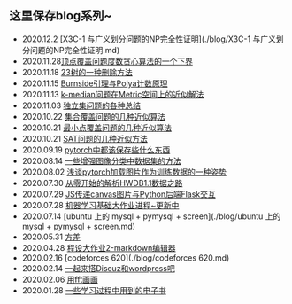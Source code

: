 ## 这里保存blog系列~

* 2020.12.2 [X3C-1 与广义划分问题的NP完全性证明](./blog/X3C-1 与广义划分问题的NP完全性证明.md)
* 2020.11.28[顶点覆盖问题度数贪心算法的一个下界](./blog/顶点覆盖问题度数贪心算法的一个下界.md)
* 2020.11.18 [23树的一种删除方法](./blog/23树的一种删除方法.md)
* 2020.11.15 [Burnside引理与Polya计数原理](./blog/Burnside引理与Polya计数原理.md)
* 2020.11.13 [k-median问题在Metric空间上的近似解法](./blog/k-median问题在Metric空间上的近似解法.md)
* 2020.11.03 [独立集问题的各种总结](./blog/独立集问题的各种总结.md)
* 2020.10.22 [集合覆盖问题的几种近似算法](./blog/集合覆盖问题的几种近似算法.md)
* 2020.10.21 [最小点覆盖问题的几种近似算法](./blog/最小点覆盖问题的几种近似算法.md)
* 2020.10.21 [SAT问题的几种近似方法](./blog/SAT问题的几种近似方法.md)
* 2020.09.19 [pytorch中都该保存些什么东西](./blog/pytorch中都该保存些什么东西.md)
* 2020.08.14 [一些增强图像分类中数据集的方法](./blog/一些增强图像分类中数据集的方法.md)
* 2020.08.02 [浅谈pytorch加载图片作为训练数据的一种姿势](./blog/浅谈pytorch加载图片作为训练数据的一种姿势.md)
* 2020.07.30 [从零开始的解析HWDB1.1数据之路](./blog/从零开始的解析HWDB1.1数据之路.md)
* 2020.07.29 [JS传递canvas图片与Python后端Flask交互](./blog/JS传递canvas图片与Python后端Flask交互.md)
* 2020.07.28 [机器学习基础大作业进程~更新中](./blog/机器学习基础大作业进程~更新中.md)
* 2020.07.14 [ubuntu 上的 mysql + pymysql + screen](./blog/ubuntu 上的 mysql + pymysql + screen.md)
* 2020.05.31 [方差](./blog/方差.md)
* 2020.04.28 [程设大作业2-markdown编辑器](./blog/程设大作业2-markdown编辑器.md)
* 2020.02.16 [codeforces 620](./blog/codeforces 620.md)
* 2020.02.14 [一起来搭Discuz和wordpress吧](./blog/一起来搭Discuz和wordpress吧.md)
* 2020.02.06 [用fft画画](./blog/用fft画画.md)
* 2020.01.28 [一些学习过程中用到的电子书](./blog/一些学习过程中用到的电子书.md)


